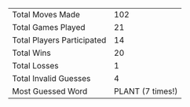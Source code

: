 |              |                |
| ---------------- | ----------------------------- |
| Total Moves Made | 102 |
| Total Games Played | 21 |
| Total Players Participated | 14 |
| Total Wins | 20 |
| Total Losses | 1 |
| Total Invalid Guesses | 4 |
| Most Guessed Word | PLANT (7 times!) |
